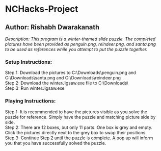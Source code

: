 # NCHacks-Project

## Author: Rishabh Dwarakanath

*Description: This program is a winter-themed slide puzzle. The completed pictures have been provided as penguin.png, reindeer.png, and santa.png to be used as references while you attempt to put the puzzle together.*

### Setup Instructions: 

Step 1: Download the pictures to C:\Downloads\penguin.png and C:\Downloads\santa.png and C:\Downloads\reindeer.png <br>
Step 2: Download the winterJigsaw.exe file to C:\Downloads\ <br>
Step 3: Run winterJigsaw.exe

### Playing Instructions:

Step 1: It is recommended to have the pictures visible as you solve the puzzle for reference. Simply have the puzzle and matching picture side by side. <br>
Step 2: There are 12 boxes, but only 11 parts. One box is grey and empty. Click the pictures directly next to the grey box to swap their positions. <br>
Step 3: Continue Step 2 until the puzzle is complete. A pop up will inform you that you have successfully solved the puzzle.
